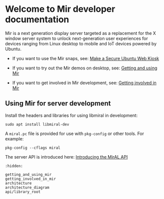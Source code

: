 Welcome to Mir developer documentation
======================================

Mir is a next generation display server targeted as a replacement for the X
window server system to unlock next-generation user experiences for devices
ranging from Linux desktop to mobile and IoT devices powered by Ubuntu.

 - If you want to use the Mir snaps, see:
   [Make a Secure Ubuntu Web Kiosk](https://mir-server.io/docs/make-a-secure-ubuntu-web-kiosk)

 - If you want to try out the Mir demos on desktop, see: [Getting and using Mir](getting_and_using_mir.md)

 - If you want to get involved in Mir development, see: [Getting involved in Mir](getting_involved_in_mir.md)

Using Mir for server development
--------------------------------

Install the headers and libraries for using libmiral in development:

    sudo apt install libmiral-dev

A `miral.pc` file is provided for use with `pkg-config` or other tools. For
example:

    pkg-config --cflags miral

The server API is introduced here: [Introducing the MirAL API](introducing_the_miral_api.md)

```{toctree}
:hidden:

getting_and_using_mir
getting_involved_in_mir
architecture
architecture_diagram
api/library_root
```
